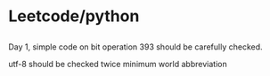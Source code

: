 # Leetcode/python
##
Day 1, simple code on bit operation 
393 should be carefully checked. 

utf-8 should be checked twice 
minimum world abbreviation


